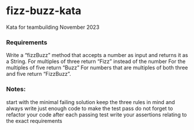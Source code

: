 # fizz-buzz-kata
Kata for teambuilding November 2023

### Requirements
Write a “fizzBuzz” method that accepts a number as input and returns it as a String.
For multiples of three return “Fizz” instead of the number
For the multiples of five return “Buzz”
For numbers that are multiples of both three and five return “FizzBuzz”.

### Notes:
start with the minimal failing solution
keep the three rules in mind and always write just enough code to make the test pass
do not forget to refactor your code after each passing test
write your assertions relating to the exact requirements